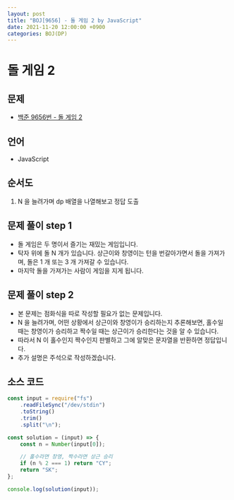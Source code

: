 ```yaml
---
layout: post
title: "BOJ[9656] - 돌 게임 2 by JavaScript"
date: 2021-11-20 12:00:00 +0900
categories: BOJ(DP)
---
```


# 돌 게임 2

## 문제

- [백준 9656번 - 돌 게임 2](https://www.acmicpc.net/problem/9656)

## 언어

- JavaScript

## 순서도

1. N 을 늘려가며 dp 배열을 나열해보고 정답 도출

## 문제 풀이 step 1

- 돌 게임은 두 명이서 즐기는 재밌는 게임입니다.
- 탁자 위에 돌 N 개가 있습니다. 상근이와 창영이는 턴을 번갈아가면서 돌을 가져가며, 돌은 1 개 또는 3 개 가져갈 수 있습니다.
- 마지막 돌을 가져가는 사람이 게임을 지게 됩니다.

## 문제 풀이 step 2

- 본 문제는 점화식을 따로 작성할 필요가 없는 문제입니다.
- N 을 늘려가며, 어떤 상황에서 상근이와 창영이가 승리하는지 추론해보면, 홀수일 때는 창영이가 승리하고 짝수일 때는 상근이가 승리한다는 것을 알 수 있습니다.
- 따라서 N 이 홀수인지 짝수인지 판별하고 그에 알맞은 문자열을 반환하면 정답입니다.
- 추가 설명은 주석으로 작성하겠습니다.

## 소스 코드

```javascript
const input = require("fs")
	.readFileSync("/dev/stdin")
	.toString()
	.trim()
	.split("\n");

const solution = (input) => {
	const n = Number(input[0]);

	// 홀수라면 창영, 짝수라면 상근 승리
	if (n % 2 === 1) return "CY";
	return "SK";
};

console.log(solution(input));
```
